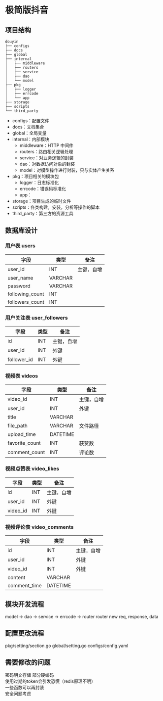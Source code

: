# 极简版抖音
## 项目结构
```
douyin
├── configs
├── docs
├── global
├── internal
│   ├── middleware
│   ├── routers
│   ├── service
│   ├── dao
│   └── model
├── pkg
│   ├── logger
│   ├── errcode
│   └── app
├── storage
├── scripts
└── third_party
```
- configs：配置文件
- docs：文档集合
- global：全局变量
- internal：内部模块
  - middleware：HTTP 中间件
  - routers：路由相关逻辑处理
  - service：对业务逻辑的封装
  - dao：对数据访问对象的封装
  - model：对模型操作进行封装，只与实体产生关系
- pkg：项目相关的模块包
  - logger：日志标准化
  - errcode：错误码标准化
  - app：
- storage：项目生成的临时文件
- scripts：各类构建，安装，分析等操作的脚本
- third_party：第三方的资源工具
## 数据库设计
### 用户表 users
| 字段 | 类型 | 备注 |
| --- | --- | --- |
| user_id | INT | 主键，自增 |
| user_name | VARCHAR | |
| password | VARCHAR | |
| following_count | INT | |
| followers_count | INT | |
### 用户关注表 user_followers
| 字段 | 类型 | 备注 |
| --- | --- | --- |
| id | INT | 主键，自增 |
| user_id | INT | 外键 |
| follower_id | INT | 外键 |
### 视频表 videos
| 字段 | 类型 | 备注 |
| --- | --- | --- |
| video_id | INT | 主键，自增 |
| user_id | INT | 外键 |
| title | VARCHAR | |
| file_path | VARCHAR | 文件路径 |
| upload_time | DATETIME | | 
| favorite_count | INT | 获赞数 |
| comment_count | INT | 评论数 |
### 视频点赞表 video_likes
| 字段 | 类型 | 备注 |
| --- | --- | --- |
| id | INT | 主键，自增 |
| user_id | INT | 外键 |
| video_id | INT | 外键 |
### 视频评论表 video_comments
| 字段 | 类型 | 备注 |
| --- | --- | --- |
| id | INT | 主键，自增 |
| user_id | INT | 外键 |
| video_id | INT | 外键 |
| content | VARCHAR ||
| comment_time | DATETIME || 

## 模块开发流程
model -> dao -> service -> errcode -> router
router
new req, response, data

## 配置更改流程
pkg/setting/section.go
global/setting.go
configs/config.yaml 

## 需要修改的问题
密码明文存储
部分硬编码  
使用过期的token会引发恐慌（redis原理不明）   
一些函数可以再封装   
安全问题考虑

